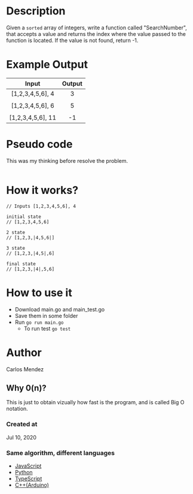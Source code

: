 # Description

Given a `sorted` array of integers, write a function called "SearchNumber", that accepts a value and returns the index where the value passed to the function is located. If the value is not found, return -1.

# Example Output

| Input              | Output  |
|:------------------:|:-------:|
| [1,2,3,4,5,6], 4   | 3       |
|                    |         |
| [1,2,3,4,5,6], 6   | 5       |
|                    |         |
| [1,2,3,4,5,6], 11  | -1      |

# Pseudo code

This was my thinking before resolve the problem.
```

```

# How it works?

```
// Inputs [1,2,3,4,5,6], 4

initial state
// [1,2,3,4,5,6]

2 state
// [1,2,3,|4,5,6|]

3 state
// [1,2,3,|4,5|,6]

final state
// [1,2,3,|4|,5,6]

```

# How to use it

* Download main.go and main_test.go
* Save them in some folder
* Run `go run main.go`
	* To run test `go test`

# Author

Carlos Mendez

## Why 0(n)?

This is just to obtain vizually how fast is the program, and is called Big O notation.

### Created at 

Jul 10, 2020

### Same algorithm, different languages

* [JavaScript](https://github.com/cjairm/javascript/tree/master/Algorithms-JS/004_pair_that_sum_zero)
* [Python](https://github.com/cjairm/python/tree/master/Algoritms-Py/004_pair_that_sum_zero)
* [TypeScript](https://github.com/cjairm/typescript/tree/master/Algorithms-TS/004_pair_that_sum_zero)
* [C++(Arduino)](https://github.com/cjairm/arduino/tree/master/Algorithms-Cpp/004_pair_that_sum_zero)
